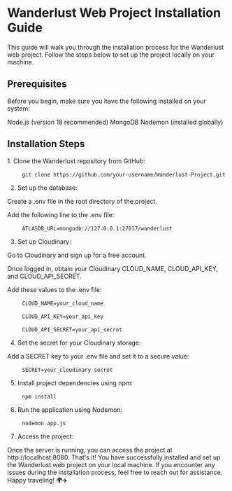 <h1>Wanderlust Web Project Installation Guide</h1>
This guide will walk you through the installation process for the Wanderlust web project. Follow the steps below to set up the project locally on your machine.

<h2>Prerequisites</h2>
Before you begin, make sure you have the following installed on your system:

Node.js (version 18 recommended)
MongoDB
Nodemon (installed globally)
<h2>Installation Steps</h2>
1. Clone the Wanderlust repository from GitHub:

<div class="bg-light p-3 rounded border">
  <pre class="mb-0">
    <code>git clone https://github.com/your-username/Wanderlust-Project.git</code></pre>
</div>

2. Set up the database:

Create a .env file in the root directory of the project.

Add the following line to the .env file:

<div class="bg-light p-3 rounded border">
  <pre class="mb-0">
    <code>ATLASDB_URL=mongodb://127.0.0.1:27017/wanderlust</code></pre>
</div>

3. Set up Cloudinary:

Go to Cloudinary and sign up for a free account.

Once logged in, obtain your Cloudinary CLOUD_NAME, CLOUD_API_KEY, and CLOUD_API_SECRET.

Add these values to the .env file:

<div class="bg-light p-3 rounded border">
  <pre class="mb-0">
    <code>CLOUD_NAME=your_cloud_name</code></pre>
</div>

<div class="bg-light p-3 rounded border">
  <pre class="mb-0">
    <code>CLOUD_API_KEY=your_api_key</code></pre>
</div>

<div class="bg-light p-3 rounded border">
  <pre class="mb-0">
    <code>CLOUD_API_SECRET=your_api_secret</code></pre>
</div>

4. Set the secret for your Cloudinary storage:

Add a SECRET key to your .env file and set it to a secure value:

<div class="bg-light p-3 rounded border">
  <pre class="mb-0">
    <code>SECRET=your_cloudinary_secret</code></pre>
</div>

5. Install project dependencies using npm:

<div class="bg-light p-3 rounded border">
  <pre class="mb-0">
    <code>npm install</code></pre>
</div>

6. Run the application using Nodemon:

<div class="bg-light p-3 rounded border">
  <pre class="mb-0">
    <code>nodemon app.js</code></pre>
</div>

7. Access the project:

Once the server is running, you can access the project at http://localhost:8080.
That's it! You have successfully installed and set up the Wanderlust web project on your local machine. If you encounter any issues during the installation process, feel free to reach out for assistance. Happy traveling! 🌍✈️
